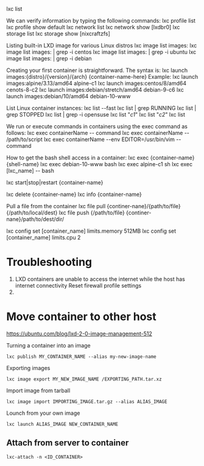 lxc list

We can verify information by typing the following commands:
lxc profile list
lxc profile show default
lxc network list
lxc network show [lxdbr0]
lxc storage list
lxc storage show [nixcraftzfs]


Listing built-in LXD image for various Linux distros
lxc image list images:
lxc image list images: | grep -i centos
lxc image list images: | grep -i ubuntu
lxc image list images: | grep -i debian


Creating your first container is straightforward. The syntax is:
lxc launch images:{distro}/{version}/{arch} {container-name-here}
Example:
lxc launch images:alpine/3.13/amd64 alpine-c1
lxc launch images:centos/8/amd64 cenots-8-c2
lxc launch images:debian/stretch/amd64 debian-9-c6
lxc launch images:debian/10/amd64 debian-10-www


List Linux container instances:
lxc list --fast
lxc list | grep RUNNING
lxc list | grep STOPPED
lxc list | grep -i opensuse
lxc list "*c1*"
lxc list "*c2*"
lxc list


We run or execute commands in containers using the exec command as follows:
lxc exec containerName -- command
lxc exec containerName -- /path/to/script
lxc exec containerName --env EDITOR=/usr/bin/vim -- command


How to get the bash shell access in a container:
lxc exec {container-name} {shell-name}
lxc exec debian-10-www bash
lxc exec alpine-c1 sh
lxc exec [lxc_name] -- bash


lxc start|stop|restart {container-name}

lxc delete {container-name}
lxc info {container-name}


Pull a file from the container
lxc file pull {continer-nane}/{path/to/file} {/path/to/local/dest}
lxc file push {/path/to/file} {continer-nane}/path/to/dest/dir/


lxc config set [container_name] limits.memory 512MB
lxc config set [container_name] limits.cpu 2

Troubleshooting
====================================================================================
1.  LXD containers are unable to access the internet while the host has internet connectivity
    Reset firewall profile settings
2. 


Move container to other host
====================================================================================
https://ubuntu.com/blog/lxd-2-0-image-management-512

Turning a container into an image

`lxc publish MY_CONTAINER_NAME --alias my-new-image-name`

Exporting images

`lxc image export MY_NEW_IMAGE_NAME /EXPORTING_PATH.tar.xz`

Import image from tarball

`lxc image import IMPORTING_IMAGE.tar.gz --alias ALIAS_IMAGE`

Lounch from your own image

`lxc launch ALIAS_IMAGE NEW_CONTAINER_NAME`


## Attach from server to container
`lxc-attach -n <ID_CONTAINER>`
